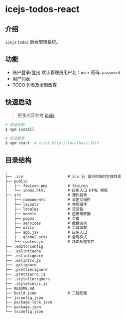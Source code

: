# icejs-todos-react

## 介绍

`icejs` `todos` 后台管理系统。

## 功能

- 账户登录/登出 默认管理员用户名：`user` 密码: `password`
- 用户列表
- TODO 列表及增删改查

## 快速启动

> 更多内容参考 [icejs](https://ice.work/docs/guide/about).

```bash
# 安装依赖
$ npm install

# 启动服务
$ npm start  # visit http://localhost:3333
```

## 目录结构

```md
.
├── .ice                    # ice.js 运行时临时生成目录
├── public
│   ├── favicon.png         # favicon
│   └── index.html          # 应用入口 HTML 模板
├── src                     # 源码目录
│   ├── components          # 自定义组件
│   ├── layouts             # 布局组件
│   ├── locales             # 语言包
│   ├── models              # 应用级数据
│   ├── pages               # 页面
│   ├── services            # 数据请求
│   ├── utils               # 工具函数
│   ├── app.jsx             # 应用入口
│   ├── global.scss         # 全局样式
│   └── routes.js           # 路由配置文件
├── .editorconfig
├── .eslintcache
├── .eslintignore
├── .eslintrc.js
├── .gitignore
├── .prettierignore
├── .prettierrc.js
├── .stylelintignore
├── .stylelintrc.js
├── README.md
├── build.json              # 工程配置
├── jsconfig.json
├── package-lock.json
├── package.json
└── tsconfig.json
```
